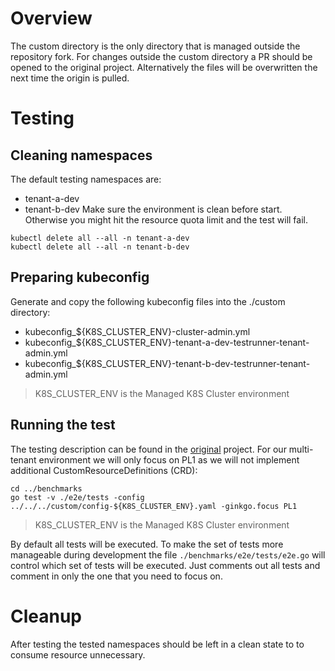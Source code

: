 # Overview
The custom directory is the only directory that is managed outside the repository fork. For changes outside the custom directory a PR should be opened to the original project. Alternatively the files will be overwritten the next time the origin is pulled.

# Testing
## Cleaning namespaces
The default testing namespaces are:
- tenant-a-dev
- tenant-b-dev
Make sure the environment is clean before start. Otherwise you might hit the resource quota limit and the test will fail.
```
kubectl delete all --all -n tenant-a-dev
kubectl delete all --all -n tenant-b-dev
```

## Preparing kubeconfig
Generate and copy the following kubeconfig files into the ./custom directory:
- kubeconfig_${K8S_CLUSTER_ENV}-cluster-admin.yml
- kubeconfig_${K8S_CLUSTER_ENV}-tenant-a-dev-testrunner-tenant-admin.yml
- kubeconfig_${K8S_CLUSTER_ENV}-tenant-b-dev-testrunner-tenant-admin.yml
> K8S_CLUSTER_ENV is the Managed K8S Cluster environment

## Running the test
The testing description can be found in the [original](../benchmarks/documentation/run.md) project. For our multi-tenant environment we will only focus on PL1 as we will not implement additional CustomResourceDefinitions (CRD):
```
cd ../benchmarks
go test -v ./e2e/tests -config ../../../custom/config-${K8S_CLUSTER_ENV}.yaml -ginkgo.focus PL1
```
> K8S_CLUSTER_ENV is the Managed K8S Cluster environment

By default all tests will be executed. To make the set of tests more manageable during development the file ```./benchmarks/e2e/tests/e2e.go``` will control which set of tests will be executed. Just comments out all tests and comment in only the one that you need to focus on.

# Cleanup
After testing the tested namespaces should be left in a clean state to to consume resource unnecessary.
